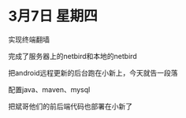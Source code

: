 # 3月7日 星期四



实现终端翻墙



完成了服务器上的netbird和本地的netbird

把android远程更新的后台跑在小新上，今天就告一段落

配置java、maven、mysql



把斌哥他们的前后端代码也部署在小新了

